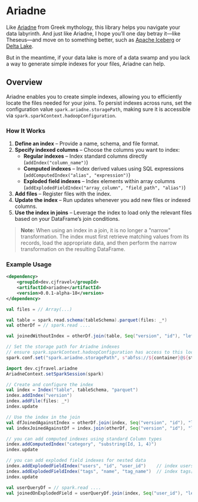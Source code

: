 # Ariadne  

Like [Ariadne](https://en.wikipedia.org/wiki/Ariadne) from Greek mythology, this library helps you navigate your data labyrinth. And just like Ariadne, I hope you’ll one day betray it—like Theseus—and move on to something better, such as [Apache Iceberg](https://iceberg.apache.org/) or [Delta Lake](https://delta.io).  

But in the meantime, if your data lake is more of a data swamp and you lack a way to generate simple indexes for your files, Ariadne can help.  

## Overview  

Ariadne enables you to create simple indexes, allowing you to efficiently locate the files needed for your joins. To persist indexes across runs, set the configuration value `spark.ariadne.storagePath`, making sure it is accessible via `spark.sparkContext.hadoopConfiguration`.  

### How It Works  

1. **Define an index** – Provide a name, schema, and file format.  
2. **Specify indexed columns** – Choose the columns you want to index:
   - **Regular indexes** – Index standard columns directly (`addIndex("column_name")`)
   - **Computed indexes** – Index derived values using SQL expressions (`addComputedIndex("alias", "expression")`)
   - **Exploded field indexes** – Index elements within array columns (`addExplodedFieldIndex("array_column", "field_path", "alias")`)
3. **Add files** – Register files with the index.  
4. **Update the index** – Run updates whenever you add new files or indexed columns.  
5. **Use the index in joins** – Leverage the index to load only the relevant files based on your DataFrame’s join conditions.  

> **Note:** When using an index in a join, it is no longer a "narrow" transformation. The index must first retrieve matching values from its records, load the appropriate data, and then perform the narrow transformation on the resulting DataFrame.  

### Example Usage  
```xml
<dependency>
    <groupId>dev.cjfravel</groupId>
    <artifactId>ariadne</artifactId>
    <version>0.0.1-alpha-18</version>
</dependency>
```

```scala
val files = // Array(...)

val table = spark.read.schema(tableSchema).parquet(files: _*)
val otherDf = // spark.read ....

val joinedWithoutIndex = otherDf.join(table, Seq("version", "id"), "left_semi")

// Set the storage path for Ariadne indexes
// ensure spark.sparkContext.hadoopConfiguration has access to this location
spark.conf.set("spark.ariadne.storagePath", s"abfss://${container}@${storageAccount}.dfs.core.windows.net/ariadne")

import dev.cjfravel.ariadne
AriadneContext.setSparkSession(spark)

// Create and configure the index
val index = Index("table", tableSchema, "parquet")
index.addIndex("version")
index.addFile(files: _*)
index.update

// Use the index in the join
val dfJoinedAgainstIndex = otherDf.join(index, Seq("version", "id"), "left_semi") // records in otherDf that have matching data in indexed files
val indexJoinedAgainstDf = index.join(otherDf, Seq("version", "id"), "left_semi") // matching data that has been indexed that is in otherDf

// you can add computed indexes using standard Column types
index.addComputedIndex("category", "substring(Id, 1, 4)")
index.update

// you can add exploded field indexes for nested data
index.addExplodedFieldIndex("users", "id", "user_id")    // index users[].id as "user_id"
index.addExplodedFieldIndex("tags", "name", "tag_name")  // index tags[].name as "tag_name"
index.update

val userQueryDf = // spark.read ....
val joinedOnExplodedField = userQueryDf.join(index, Seq("user_id"), "left_semi")
```